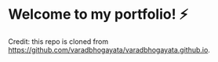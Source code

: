 # Welcome to my portfolio! ⚡️

Credit: this repo is cloned from https://github.com/varadbhogayata/varadbhogayata.github.io. 
